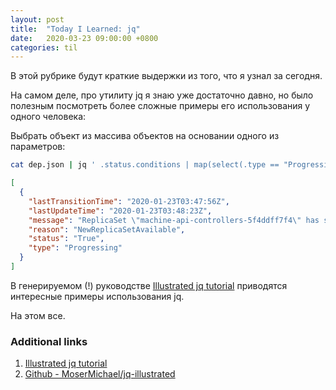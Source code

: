 ```yaml
---
layout: post
title:  "Today I Learned: jq"
date:   2020-03-23 09:00:00 +0800
categories: til
---
```


В этой рубрике будут краткие выдержки из того, что я узнал за сегодня.

На самом деле, про утилиту jq я знаю уже достаточно давно, но было полезным посмотреть более сложные примеры его использования у одного человека:

Выбрать объект из массива объектов на основании одного из параметров:
```sh
cat dep.json | jq ' .status.conditions | map(select(.type == "Progressing")) '
```

```json
[
  {
    "lastTransitionTime": "2020-01-23T03:47:56Z",
    "lastUpdateTime": "2020-01-23T03:48:23Z",
    "message": "ReplicaSet \"machine-api-controllers-5f4ddff7f4\" has successfully progressed.",
    "reason": "NewReplicaSetAvailable",
    "status": "True",
    "type": "Progressing"
  }
]
```

В генерируемом (!) руководстве [Illustrated jq tutorial](https://mosermichael.github.io/jq-illustrated/dir/content.html) приводятся интересные примеры использования jq.

На этом все.

### Additional links

1. [Illustrated jq tutorial](https://mosermichael.github.io/jq-illustrated/dir/content.html)
2. [Github - MoserMichael/jq-illustrated](https://en.wikipedia.org/wiki/Bullet_Journal)
